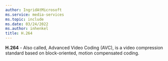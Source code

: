 ```yaml
---
author: IngridAtMicrosoft
ms.service: media-services
ms.topic: include
ms.date: 03/24/2022
ms.author: inhenkel
title: H.264
---
```


**H.264** - Also called, Advanced Video Coding (AVC), is a video compression standard based on block-oriented, motion compensated coding.
